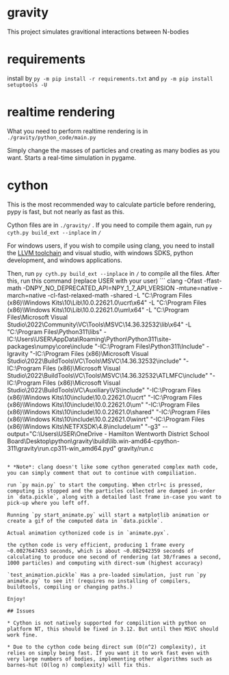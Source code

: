 # gravity

This project simulates gravitional interactions between N-bodies


# requirements

install by `py -m pip install -r requirements.txt` and `py -m pip install setuptools -U`

# realtime rendering

What you need to perform realtime rendering is in `./gravity/python_code/main.py`

Simply change the masses of particles and creating as many bodies as you want. Starts a real-time simulation in pygame.

# cython

This is the most recommended way to calculate particle before rendering, pypy is fast, but not nearly as fast as this.

Cython files are in `./gravity/` . If you need to compile them again, run `py cyth.py build_ext --inplace` in `/`

For windows users, if you wish to compile using clang, you need to install the [LLVM toolchain](https://github.com/llvm/llvm-project/releases/tag/llvmorg-16.0.0) and visual studio, with windows SDKS, python development, and windows applications.

Then, run `py cyth.py build_ext --inplace` in `/` to compile all the files. After this, run this command (replace USER with your user) ```
clang -Ofast -ffast-math -DNPY_NO_DEPRECATED_API=NPY_1_7_API_VERSION -mtune=native -march=native -cl-fast-relaxed-math -shared -L "C:\Program Files (x86)\Windows Kits\10\Lib\10.0.22621.0\ucrt\x64" -L "C:\Program Files (x86)\Windows Kits\10\Lib\10.0.22621.0\um\x64" -L "C:\Program Files\Microsoft Visual Studio\2022\Community\VC\Tools\MSVC\14.36.32532\lib\x64" -L "C:\Program Files\Python311\libs" -IC:\Users\USER\AppData\Roaming\Python\Python311\site-packages\numpy\core\include "-IC:\Program Files\Python311\Include" -Igravity  "-IC:\Program Files (x86)\Microsoft Visual Studio\2022\BuildTools\VC\Tools\MSVC\14.36.32532\include" "-IC:\Program Files (x86)\Microsoft Visual Studio\2022\BuildTools\VC\Tools\MSVC\14.36.32532\ATLMFC\include" "-IC:\Program Files (x86)\Microsoft Visual Studio\2022\BuildTools\VC\Auxiliary\VS\include" "-IC:\Program Files (x86)\Windows Kits\10\include\10.0.22621.0\ucrt" "-IC:\Program Files (x86)\Windows Kits\10\include\10.0.22621.0\um" "-IC:\Program Files (x86)\Windows Kits\10\include\10.0.22621.0\shared" "-IC:\Program Files (x86)\Windows Kits\10\include\10.0.22621.0\winrt"  "-IC:\Program Files (x86)\Windows Kits\NETFXSDK\4.8\include\um" "-g3" --output="C:\Users\USER\OneDrive - Hamilton Wentworth District School Board\Desktop\python\gravity\build\lib.win-amd64-cpython-311\gravity\run.cp311-win_amd64.pyd" gravity/run.c
```

* *Note*: clang doesn't like some cython generated complex math code, you can simply comment that out to continue with compiliation.

run `py main.py` to start the computing. When ctrl+c is pressed, computing is stopped and the particles collected are dumped in-order in `data.pickle`, along with a detailed last frame in-case you want to pick-up where you left off.

Running `py start_animate.py` will start a matplotlib animation or create a gif of the computed data in `data.pickle`.

Actual animation cythonized code is in `animate.pyx`.

the cython code is very efficient, producing 1 frame every ~0.0027647453 seconds, which is about ~0.082942359 seconds of calculating to produce one second of rendering (at 30/frames a second, 1000 particles) and computing with direct-sum (highest accuracy)

`test_animation.pickle` Has a pre-loaded simulation, just run `py animate.py` to see it! (requires no installing of compilers, buildtools, compiling or changing paths.)

Enjoy!

## Issues

* Cython is not natively supported for compilition with python on platform NT, this should be fixed in 3.12. But until then MSVC should work fine.

* Due to the cython code being direct sum (O(n^2) complexity), it relies on simply being fast. If you want it to work fast even with very large numbers of bodies, implementing other algorithms such as barnes-hut (O(log n) complexity) will fix this.